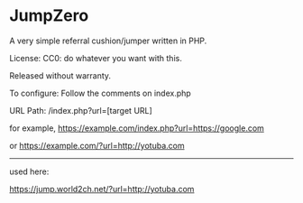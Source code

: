 # JumpZero
A very simple referral cushion/jumper written in PHP.

License: CC0: do whatever you want with this.

Released without warranty.

To configure: Follow the comments on index.php

URL Path: /index.php?url=[target URL]

for example, https://example.com/index.php?url=https://google.com

or https://example.com/?url=http://yotuba.com

------

used here:

https://jump.world2ch.net/?url=http://yotuba.com
